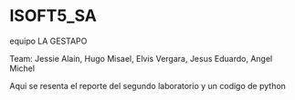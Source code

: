 # ISOFT5_SA
equipo LA GESTAPO

Team:
Jessie Alain,
Hugo Misael,
Elvis Vergara,
Jesus Eduardo,
Angel Michel 

Aqui se resenta el reporte del segundo laboratorio y un codigo de python 
